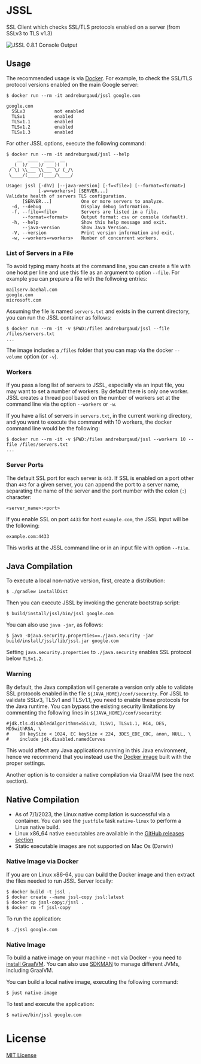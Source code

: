 # JSSL

SSL Client which checks SSL/TLS protocols enabled on a server (from SSLv3 to TLS v1.3)

![JSSL 0.8.1 Console Output](https://github.com/andreburgaud/jssl/assets/6396088/67b8a736-32ef-4cae-adea-e8b0af6aebdc)

## Usage

The recommended usage is via [Docker](https://hub.docker.com/r/andreburgaud/jssl). For example, to check the SSL/TLS protocol versions enabled on the main Google server:

```
$ docker run --rm -it andreburgaud/jssl google.com

google.com
  SSLv3           not enabled
  TLSv1           enabled
  TLSv1.1         enabled
  TLSv1.2         enabled
  TLSv1.3         enabled
```

For other JSSL options, execute the following command:

```
$ docker run --rm -it andreburgaud/jssl --help
    __  ____  ____  __
  _(  )/ ___)/ ___)(  )
 / \) \\___ \\___ \/ (_/\
 \____/(____/(____/\____/

Usage: jssl [-dhV] [--java-version] [-f=<file>] [--format=<format>]
            [-w=<workers>] [SERVER...]
Validate health of servers TLS configuration.
      [SERVER...]           One or more servers to analyze.
  -d, --debug               Display debug information.
  -f, --file=<file>         Servers are listed in a file.
      --format=<format>     Output format: csv or console (default).
  -h, --help                Show this help message and exit.
      --java-version        Show Java Version.
  -V, --version             Print version information and exit.
  -w, --workers=<workers>   Number of concurrent workers.
```

### List of Servers in a File

To avoid typing many hosts at the command line, you can create a file with one host per line and use this file as an argument to option `--file`. For example you can prepare a file with the follwoing entries:

```
mailserv.baehal.com
google.com
microsoft.com
```

Assuming the file is named `servers.txt` and exists in the current directory, you can run the JSSL container as follows:

```
$ docker run --rm -it -v $PWD:/files andreburgaud/jssl --file /files/servers.txt
...
```

The image includes a `/files` folder that you can map via the docker `--volume` option (or `-v`).


### Workers

If you pass a long list of servers to JSSL, especially via an input file, you may want to set a number of workers. By default there is only one worker. JSSL creates a thread pool based on the number of workers set at the command line via the option `--workers` or `-w`.

If you have a list of servers in `servers.txt`, in the current working directory, and you want to execute the command with 10 workers, the docker command line would be the following:

```
$ docker run --rm -it -v $PWD:/files andreburgaud/jssl --workers 10 --file /files/servers.txt
...

```


### Server Ports

The default SSL port for each server is `443`. If SSL is enabled on a port other than `443` for a given server, you can append the port to a server name, separating the name of the server and the port number with the colon (`:`) character:

```
<server_name>:<port>
```

If you enable SSL on port `4433` for host `example.com`, the JSSL input will be the following:

```
example.com:4433
```

This works at the JSSL command line or in an input file with option `--file`.


## Java Compilation

To execute a local non-native version, first, create a distribution:


```
$ ./gradlew installDist
```

Then you can execute JSSL by invoking the generate bootstrap script:

```
$ build/install/jssl/bin/jssl google.com
```

You can also use `java -jar`, as follows:

```
$ java -Djava.security.properties==./java.security -jar build/install/jssl/lib/jssl.jar google.com
```

Setting `java.security.properties` to `./java.security` enables SSL protocol below `TLSv1.2`.

### Warning

By default, the Java compilation will generate a version only able to validate SSL protocols enabled in the file `${JAVA_HOME}/conf/security`. For JSSL to validate SSLv3, TLSv1 and TLSv1.1, you need to enable these protocols for the Java runtime. You can bypass the existing security limitations by commenting the following lines in `${JAVA_HOME}/conf/security`:

```
#jdk.tls.disabledAlgorithms=SSLv3, TLSv1, TLSv1.1, RC4, DES, MD5withRSA, \
#    DH keySize < 1024, EC keySize < 224, 3DES_EDE_CBC, anon, NULL, \
#    include jdk.disabled.namedCurves
```

This would affect any Java applications running in this Java environment, hence we recommend that you instead use the [Docker image](https://hub.docker.com/r/andreburgaud/jssl) built with the proper settings.

Another option is to consider a native compilation via GraalVM (see the next section).


## Native Compilation

* As of 7/1/2023, the Linux native compilation is successful via a container. You can see the `justfile` task `native-linux` to perform a Linux native build.
* Linux x86_64 native executables are available in the [GitHub releases section](https://github.com/andreburgaud/jssl/releases)
* Static executable images are not supported on Mac Os (Darwin)


### Native Image via Docker

If you are on Linux x86-64, you can build the Docker image and then extract the files needed to run JSSL Server locally:

```
$ docker build -t jssl .
$ docker create --name jssl-copy jssl:latest
$ docker cp jssl-copy:/jssl .
$ docker rm -f jssl-copy
```

To run the application:

```
$ ./jssl google.com
```

### Native Image

To build a native image on your machine - not via Docker - you need to [install GraalVM](https://www.graalvm.org/latest/docs/getting-started/). You can also use [SDKMAN](https://sdkman.io/) to manage different JVMs, including GraalVM.

You can build a local native image, executing the following command:

```
$ just native-image
```

To test and execute the application:

```
$ native/bin/jssl google.com
```


# License

[MIT License](./LICENSE)